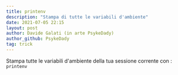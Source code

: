 ```yaml
---
title: printenv
description: "Stampa di tutte le variabili d'ambiente"
date: 2021-07-05 22:15
layout: post
author: Davide Galati (in arte PsykeDady)
author_github: PsykeDady
tag: trick
---
```


Stampa tutte le variabili d'ambiente della tua sessione corrente con :
`printenv`

